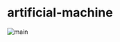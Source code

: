 # artificial-machine

![main](https://user-images.githubusercontent.com/56169582/89112009-bd3e8d00-d465-11ea-9a3d-fa5b04ba9320.gif)
